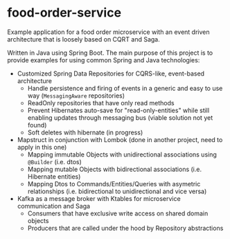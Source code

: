 # food-order-service
Example application for a food order microservice with an event driven architecture that is loosely based on CQRT and Saga.

Written in Java using Spring Boot. The main purpose of this project is to provide examples for using common Spring and Java technologies:

- Customized Spring Data Repositories for CQRS-like, event-based architecture
  - Handle persistence and firing of events in a generic and easy to use way (`MessagingAware` repositories)
  - ReadOnly repositories that have only read methods
  - Prevent Hibernates auto-save for "read-only-entities" while still enabling updates through messaging bus (viable solution not yet found)
  - Soft deletes with hibernate (in progress)
- Mapstruct in conjunction with Lombok (done in another project, need to apply in this one)
  - Mapping immutable Objects with unidirectional associations using `@Builder` (i.e. dtos) 
  - Mapping mutable Objects with bidirectional associations (i.e. Hibernate entities)
  - Mapping Dtos to Commands/Entities/Queries with asymetric relationships (i.e. bidirectional to unidirectional and vice versa)
- Kafka as a message broker with Ktables for microservice communication and Saga
  - Consumers that have exclusive write access on shared domain objects
  - Producers that are called under the hood by Repository abstractions
